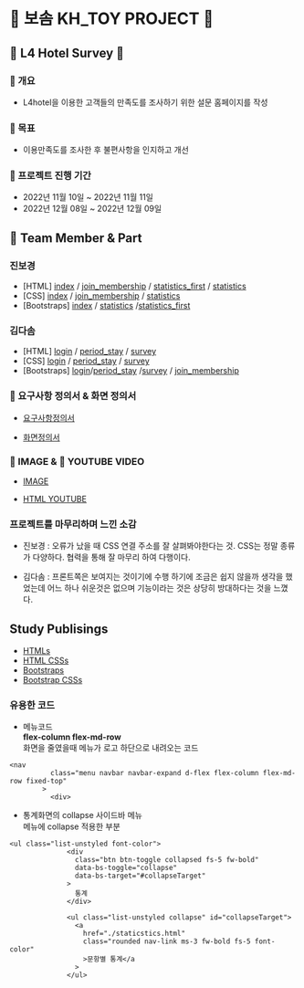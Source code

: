 # 💜 보솜 KH_TOY PROJECT 💜

## 🏨 L4 Hotel Survey 🏨

### 🌺 개요

- L4hotel을 이용한 고객들의 만족도를 조사하기 위한 설문 홈페이지를 작성

### 🌷 목표

- 이용만족도를 조사한 후 불편사항을 인지하고 개선

### 🍒 프로젝트 진행 기간

- 2022년 11월 10일 ~ 2022년 11월 11일
- 2022년 12월 08일 ~ 2022년 12월 09일

## 🍇 Team Member & Part

### 진보경

- [HTML] [index](./docs/HTMLs/index.html) / [join_membership](./docs/HTMLs/join_membership.html) / [statistics_first](/docs/HTMLs/statistic_first.html) / [statistics](./docs/HTMLs/statistics.html)
- [CSS] [index](./docs/CSSs/index.css) / [join_membership](./docs/CSSs/join_membership.css) / [statistics](./docs/CSSs/statistics.css)
- [Bootstraps] [index](./docs/bootstraps/index.html) / [statistics](/docs/bootstraps/staticstics.html) /[statistics_first](./docs/bootstraps/statistic_first.html)

### 김다솜

- [HTML] [login](./docs/HTMLs/login.html) / [period_stay](./docs/HTMLs/period_stay.html) / [survey](./docs/HTMLs/survey.html)
- [CSS] [login](./docs/CSSs/login.css) / [period_stay](./docs/CSSs/period_stay.css) / [survey](./docs/CSSs/survey.css)
- [Bootstraps] [login](./docs/bootstraps/login.html)/[period_stay](./docs/bootstraps/period_stay.html) /[survey](./docs/bootstraps/survey.html) / [join_membership](./docs/bootstraps/join_membership.html)

### 🍰 요구사항 정의서 & 화면 정의서

- [요구사항정의서](./docs/refers/bosom_demand.png)

- [화면정의서](./docs/refers/bosom_Wireframe.pdf)

### 🙈 IMAGE & 🙉 YOUTUBE VIDEO

- [IMAGE](./docs/refers/L4HOTEL_Home.png)

- [HTML YOUTUBE](https://youtu.be/475CGT6pGx0)

### 프로젝트를 마무리하며 느낀 소감

- 진보경 : 오류가 났을 때 CSS 연결 주소를 잘 살펴봐야한다는 것. CSS는 정말 종류가 다양하다. 협력을 통해 잘 마무리 하여 다행이다.

- 김다솜 : 프론트쪽은 보여지는 것이기에 수행 하기에 조금은 쉽지 않을까 생각을 했었는데 어느 하나 쉬운것은 없으며 기능이라는 것은 상당히 방대하다는 것을 느꼈다.

## Study Publisings

- [HTMLs](./docs/HTMLs/index.html)
- [HTML CSSs](./docs/CSSs/index.css)
- [Bootstraps](./docs/bootstraps/index.html)
- [Bootstrap CSSs](./docs/bootstraps/CSSs/index.css)

### 유용한 코드

- 메뉴코드  
  **flex-column flex-md-row**  
  화면을 줄였을때 메뉴가 로고 하단으로 내려오는 코드

```
<nav
          class="menu navbar navbar-expand d-flex flex-column flex-md-row fixed-top"
        >
          <div>
```

- 통계화면의 collapse 사이드바 메뉴  
  메뉴에 collapse 적용한 부분

```
<ul class="list-unstyled font-color">
              <div
                class="btn btn-toggle collapsed fs-5 fw-bold"
                data-bs-toggle="collapse"
                data-bs-target="#collapseTarget"
              >
                통계
              </div>

              <ul class="list-unstyled collapse" id="collapseTarget">
                <a
                  href="./staticstics.html"
                  class="rounded nav-link ms-3 fw-bold fs-5 font-color"
                  >문항별 통계</a
                >
              </ul>
```
